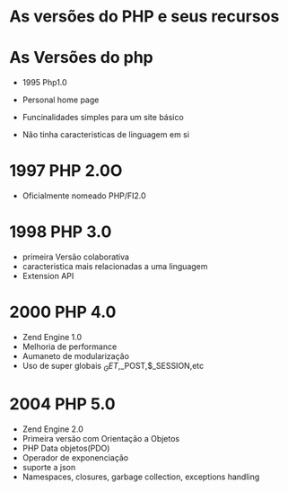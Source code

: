 # As versões do PHP e seus recursos

# As Versões do php

- 1995 Php1.0

- Personal home page
- Funcinalidades simples para um site básico
- Não tinha caracteristicas de linguagem em si

# 1997 PHP 2.0O

- Oficialmente nomeado PHP/FI2.0

# 1998 PHP 3.0

- primeira Versão colaborativa
- caracteristica mais relacionadas a uma linguagem
- Extension API

# 2000 PHP 4.0

- Zend Engine 1.0
- Melhoria de performance
- Aumaneto de modularização
- Uso de super globais $_GET,$\_POST,$\_SESSION,etc

# 2004 PHP 5.0

- Zend Engine 2.0
- Primeira versão com Orientação a Objetos
- PHP Data objetos(PDO)
- Operador de exponenciação
- suporte a json
- Namespaces, closures, garbage collection, exceptions handling

